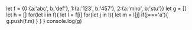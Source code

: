  let f = {0:{a:'abc',
               b:'def'},
            1:{a:'123',
              b:'457'},
            2:{a:'mno',
              b:'stu'}}
   let g = []  
   let h = []
    for(let i in f){
        let l = f[i]
     for(let j in l){
         let m = l[j]
       if(j==='a'){
           g.push(f.m)
       }
     }
    }
    console.log(g)